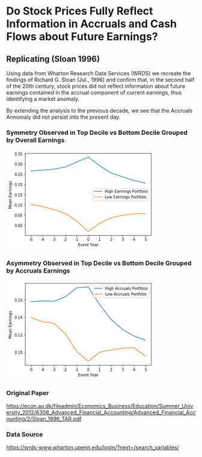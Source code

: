 # Do Stock Prices Fully Reflect Information in Accruals and Cash Flows about Future Earnings?
## Replicating (Sloan 1996)

Using data from Wharton Research Data Services (WRDS) we recreate the findings of Richard G. Sloan (Jul., 1996) and confirm that, in the second half of the 20th century, stock prices did not reflect information about future earnings contained in the accrual component of current earnings, thus identifying a market anomaly. 

By extending the analysis to the previous decade, we see that the Accruals Annomaly did not persist into the present day.

### Symmetry Observed in Top Decile vs Bottom Decile Grouped by Overall Earnings
![plot](High_vs_Low_earnings.png)

### Asymmetry Observed in Top Decile vs Bottom Decile Grouped by Accruals Earnings
![plot](High_vs_Low_accruals.png)

### Original Paper
https://econ.au.dk/fileadmin/Economics_Business/Education/Summer_University_2012/6308_Advanced_Financial_Accounting/Advanced_Financial_Accounting/2/Sloan_1996_TAR.pdf

### Data Source
https://wrds-www.wharton.upenn.edu/login/?next=/search_variables/


